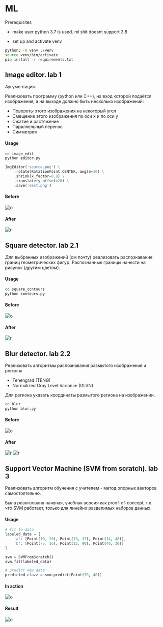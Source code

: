 # ML

Prerequisites

- make user python 3.7 is used. ml shit doesnt support 3.8

- set up and activate venv
```bash
python3 -m venv ./venv
source venv/bin/activate
pip install -r requirements.txt 
```





## Image editor. lab 1

Аугументация.

Реализовать программу (python или C++), на вход которой подаётся изображения, а на выходе должно быть несколько изображений:

- Повороты этого изображения на некоторый угол
- Смещение этого изображения по оси x и по оси y
- Сжатие и растяжение
- Параллельный перенос
- Симметрия

#### Usage

```bash
cd image_edit
python editor.py
```

```python
ImgEditor('source.png') \
    .rotate(RotationPoint.CENTER, angle=10) \
    .shrink(x_factor=0.9) \
    .translate(y_offset=20) \
    .save('dest.png')
```

#### Before

![o](image_edit/face.png)

#### After

![r](image_edit/res.png)






## Square detector. lab 2.1

Для выбранных изображений (см почту) реализовать распознавание границ геометрических фигур. 
Распознанные границы нанести на рисунок (другим цветом).

#### Usage

```bash
cd square_contours
python contours.py
```

#### Before

![o](square_contours/squares.jpg)

#### After

![r](square_contours/res.png)






## Blur detector. lab 2.2

Реализовать алгоритмы распознавания размытого изображения и региона

- Tenengrad (TENG)
- Normalized Gray Level Variance (GLVN)

Для региона указать координаты размытого региона на изображении.

```bash
cd blur
python blur.py
```

#### Before

![o](blur/original.png)

#### After

![r](blur/teng-res.png)
![r](blur/glvn-res.png)


## Support Vector Machine (SVM from scratch). lab 3

Реализовать алгоритм обучения с учителем - метод опорных векторов самостоятельно. 

Была реализована наивная, учебная версия как proof-of-concept, т.к. что SVM работает, только для линейно разделимых наборов данных.

#### Usage
```python
# fit to data
labeled_data = {
    'a': [Point(10, 20), Point(13, 37), Point(14, 48)],
    'b': [Point(-5, 16), Point(12, 90), Point(40, 30)]
}

svm = SVMFromScratch()
svm.fit(labeled_data)

# predict new data
predicted_clazz = svm.predict(Point(70, 40))
```


#### In action

![o](svm/dots.gif)

#### Result

![o](svm/dots.png)

